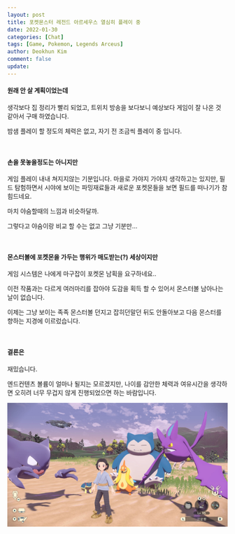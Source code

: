 ```yaml
---
layout: post
title: 포켓몬스터 레전드 아르세우스 열심히 플레이 중
date: 2022-01-30
categories: [Chat]
tags: [Game, Pokemon, Legends Arceus]
author: Deokhun Kim
comment: false
update:
---
```


#### 원래 안 살 계획이었는데
생각보다 집 정리가 빨리 되었고, 트위치 방송을 보다보니 예상보다 게임이 잘 나온 것 같아서 구매 하였습니다.

밤샘 플레이 할 정도의 체력은 없고, 자기 전 조금씩 플레이 중 입니다.

<br/>

#### 손을 못놓을정도는 아니지만
게임 플레이 내내 쳐지지않는 기분입니다.
마을로 가야지 가야지 생각하고는 있지만,  필드 탐험하면서 시야에 보이는 파밍재료들과 새로운 포켓몬들을 보면 필드를 떠나기가 참 힘드네요.

마치 야숨할때의 느낌과 비슷하달까.

그렇다고 야숨이랑 비교 할 수는 없고 그냥 기분만...

<br/>

#### 몬스터볼에 포켓몬을 가두는 행위가 매도받는(?) 세상이지만
게임 시스템은 나에게 마구잡이 포켓몬 남획을 요구하네요..

이전 작품과는 다르게 여러마리를 잡아야 도감을 획득 할 수 있어서 몬스터볼 남아나는 날이 없습니다.

이제는 그냥 보이는 족족 몬스터볼 던지고 잡히던말던 뒤도 안돌아보고 다음 몬스터를 향하는 지경에 이르렀습니다.

<br/>

#### 결론은
재밌습니다.

엔드컨텐츠 볼륨이 얼마나 될지는 모르겠지만, 나이를 감안한 체력과 여유시간을 생각하면 오히려 너무 무겁지 않게 진행되었으면 하는 바람입니다.

![아르세우스 스크린샷](/assets/postimg/2022_01/IMG_8393.JPG)
